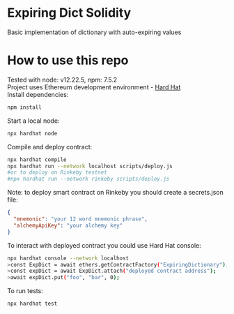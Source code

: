 # Expiring Dict Solidity
Basic implementation of dictionary with auto-expiring values
# How to use this repo
Tested with node: v12.22.5, npm: 7.5.2<br>
Project uses Ethereum development environment - [Hard Hat](https://hardhat.org/)<br>
Install dependencies:

```bash
npm install
```

Start a local node:

```bash
npx hardhat node
```

Compile and deploy contract:

```bash
npx hardhat compile
npx hardhat run --network localhost scripts/deploy.js
#or to deploy on Rinkeby testnet
#npx hardhat run --network rinkeby scripts/deploy.js
```
Note: to deploy smart contract on Rinkeby you should create a secrets.json file:
```json
{
  "mnemonic": "your 12 word mnemonic phrase",
  "alchemyApiKey": "your alchemy key"
}
```

To interact with deployed contract you could use
Hard Hat console:

```bash
npx hardhat console --network localhost
>const ExpDict = await ethers.getContractFactory("ExpiringDictionary");
>const expDict = await ExpDict.attach("deployed contract address");
>await expDict.put("foo", "bar", 0);
```

To run tests:

```bash
npx hardhat test
```
